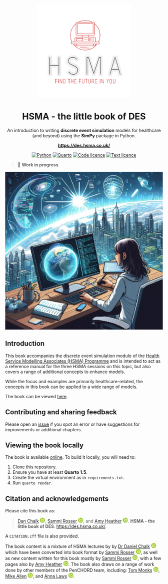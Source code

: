 <p align="center">
  <img src="resources/logos/hsma_logo_transparent_background_large.png" alt="HSMA: Find the future in you" height=300px />
</p>

<h1 align="center">
	HSMA - the little book of DES
</h1>

<p align="center">
    An introduction to writing <b>discrete event simulation</b> models for healthcare (and beyond) using the <b>SimPy</b> package in Python.
</p>

<p align="center">
	<strong>
		<a href="https://des.hsma.co.uk/">https://des.hsma.co.uk/</a>
    </strong>
</p>

<p align="center">
    <a target="_blank" href="https://www.python.org/"><img src="https://img.shields.io/badge/-Python-306998?logo=python&logoColor=white" alt="Python"/></a>
    <a target="_blank" href="https://quarto.org/"><img src="https://img.shields.io/badge/-Quarto_≥_1.5-0A0A0A?logo=quarto&logoColor=white" alt="Quarto"/></a>
    <a target="_blank" href="https://github.com/hsma-programme/hsma6_des_book/blob/main/LICENCE.md"><img src="https://img.shields.io/badge/Code_Licence-MIT-green.svg?labelColor=gray" alt="Code licence"/></a>
    <a target="_blank" href="https://github.com/hsma-programme/hsma6_des_book/blob/main/LICENCE.md"><img src="https://img.shields.io/badge/Text_Licence-CC_BY--NC--SA_4.0-lightgrey.svg?labelColor=gray" alt="Text licence"/></a>
</p>

> 🔨 **Work in progress**.

![Cover image](resources/logos/cover_image_bing_image_generator.jpeg)

## Introduction

This book accompanies the discrete event simulation module of the [Health Service Modelling Associates (HSMA) Programme](https://sites.google.com/nihr.ac.uk/hsma/introduction-to-hsma) and is intended to act as a reference manual for the three HSMA sessions on this topic, but also covers a range of additional concepts to enhance models. 

While the focus and examples are primarily healthcare-related, the concepts in this book can be applied to a wide range of models. 

The book can be viewed [here](https://hsma-programme.github.io/hsma6_des_book/).

## Contributing and sharing feedback

Please open an [issue](https://github.com/hsma-programme/hsma6_des_book/issues) if you spot an error or have suggestions for improvements or additional chapters. 

## Viewing the book locally

The book is available [online](https://hsma-programme.github.io/hsma6_des_book/). To build it locally, you will need to:

1. Clone this repository.
2. Ensure you have at least **Quarto 1.5**.
3. Create the virtual environment as in `requirements.txt`.
4. Run `quarto render`.

## Citation and acknowledgements

Please cite this book as:

> [Dan Chalk](https://github.com/hsma-chief-elf) [![ORCID ID](images/orcid.png)](https://orcid.org/0000-0002-4165-4364), [Sammi Rosser](https://github.com/Bergam0t) [![ORCID ID](images/orcid.png)](https://orcid.org/0000-0002-9552-8988), and [Amy Heather](https://github.com/amyheather) [![ORCID ID](images/orcid.png)](https://orcid.org/0000-0002-6596-3479). **HSMA - the little book of DES**. <https://des.hsma.co.uk/>.

A `CITATION.cff` file is also provided.

The book content is a mixture of HSMA lectures by by [Dr Daniel Chalk](https://github.com/hsma-chief-elf) [![ORCID ID](images/orcid.png)](https://orcid.org/0000-0002-4165-4364) which have been converted into book format by [Sammi Rosser](https://github.com/Bergam0t) [![ORCID ID](images/orcid.png)](https://orcid.org/0000-0002-9552-8988), as well as new content written for this book mostly by [Sammi Rosser](https://github.com/Bergam0t) [![ORCID ID](images/orcid.png)](https://orcid.org/0000-0002-9552-8988), with a few pages also by [Amy Heather](https://github.com/amyheather) [![ORCID ID](images/orcid.png)](https://orcid.org/0000-0002-6596-3479). The book also draws on a range of work done by other members of the PenCHORD team, including: [Tom Monks](https://github.com/TomMonks) [![ORCID ID](images/orcid.png)](https://orcid.org/0000-0003-2631-4481), [Mike Allen](https://github.com/MichaelAllen1966) [![ORCID ID](images/orcid.png)](https://orcid.org/0000-0002-8746-9957), and [Anna Laws](https://github.com/aselaws) [![ORCID ID](images/orcid.png)](https://orcid.org/0000-0002-2145-0487).